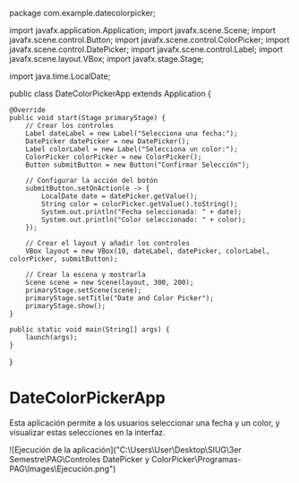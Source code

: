 package com.example.datecolorpicker;

import javafx.application.Application;
import javafx.scene.Scene;
import javafx.scene.control.Button;
import javafx.scene.control.ColorPicker;
import javafx.scene.control.DatePicker;
import javafx.scene.control.Label;
import javafx.scene.layout.VBox;
import javafx.stage.Stage;

import java.time.LocalDate;

public class DateColorPickerApp extends Application {

    @Override
    public void start(Stage primaryStage) {
        // Crear los controles
        Label dateLabel = new Label("Selecciona una fecha:");
        DatePicker datePicker = new DatePicker();
        Label colorLabel = new Label("Selecciona un color:");
        ColorPicker colorPicker = new ColorPicker();
        Button submitButton = new Button("Confirmar Selección");

        // Configurar la acción del botón
        submitButton.setOnAction(e -> {
            LocalDate date = datePicker.getValue();
            String color = colorPicker.getValue().toString();
            System.out.println("Fecha seleccionada: " + date);
            System.out.println("Color seleccionado: " + color);
        });

        // Crear el layout y añadir los controles
        VBox layout = new VBox(10, dateLabel, datePicker, colorLabel, colorPicker, submitButton);

        // Crear la escena y mostrarla
        Scene scene = new Scene(layout, 300, 200);
        primaryStage.setScene(scene);
        primaryStage.setTitle("Date and Color Picker");
        primaryStage.show();
    }

    public static void main(String[] args) {
        launch(args);
    }
}

# DateColorPickerApp

Esta aplicación permite a los usuarios seleccionar una fecha y un color, y visualizar estas selecciones en la interfaz.

![Ejecución de la aplicación]("C:\Users\User\Desktop\SIUG\3er Semestre\PAG\Controles DatePicker y ColorPicker\Programas-PAG\Images\Ejecución.png")

